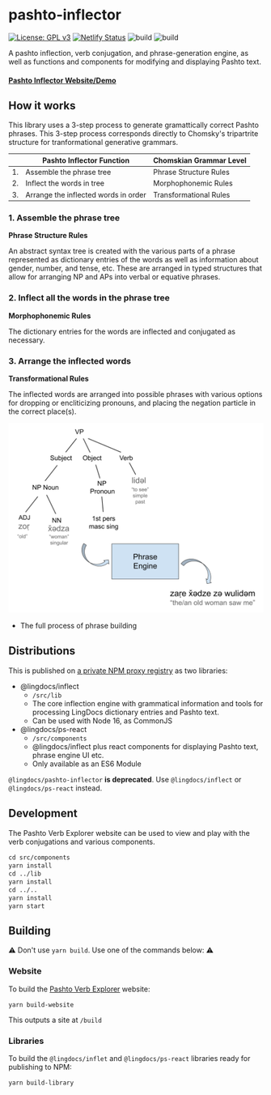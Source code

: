 # pashto-inflector

[![License: GPL v3](https://img.shields.io/badge/License-GPLv3-blue.svg)](https://www.gnu.org/licenses/gpl-3.0)
[![Netlify Status](https://api.netlify.com/api/v1/badges/ca3a7720-876f-4375-a77e-2e7bfdcee48a/deploy-status)](https://app.netlify.com/sites/pashto-verbs/deploys)
![build](https://github.com/lingdocs/pashto-inflector/actions/workflows/ci.yml/badge.svg)
![build](https://github.com/lingdocs/pashto-inflector/actions/workflows/publish.yml/badge.svg)

A pashto inflection, verb conjugation, and phrase-generation engine, as well as functions and components for modifying and displaying Pashto text.

#### [Pashto Inflector Website/Demo](https://pashto-inflector.lingdocs.com)

## How it works

This library uses a 3-step process to generate gramattically correct Pashto phrases. This 3-step process corresponds directly to Chomsky's tripartrite structure for tranformational generative grammars.

| | Pashto Inflector Function | Chomskian Grammar Level |
|-|--------------------------| ----------------------- |
|1.| Assemble the phrase tree | Phrase Structure Rules |
|2.| Inflect the words in tree | Morphophonemic Rules |
|3.| Arrange the inflected words in order | Transformational Rules |

### 1. Assemble the phrase tree

**Phrase Structure Rules**

An abstract syntax tree is created with the various parts of a phrase represented as dictionary entries of the words as well as information about gender, number, and tense, etc. These are arranged in typed structures that allow for arranging NP and APs into verbal or equative phrases.

### 2. Inflect all the words in the phrase tree

**Morphophonemic Rules**

The dictionary entries for the words are inflected and conjugated as necessary.

### 3. Arrange the inflected words

**Transformational Rules**

The inflected words are arranged into possible phrases with various options for dropping or encliticizing pronouns, and placing the negation particle in the correct place(s).

![Phrase building process](./full-phrase-process.svg)
* The full process of phrase building

## Distributions

This is published on [a private NPM proxy registry](https://npm.lingdocs.com) as two libraries:

- @lingdocs/inflect
    - `/src/lib`
    - The core inflection engine with grammatical information and tools for processing LingDocs dictionary entries and Pashto text.
    - Can be used with Node 16, as CommonJS
- @lingdocs/ps-react
    - `/src/components`
    - @lingdocs/inflect plus react components for displaying Pashto text, phrase engine UI etc.
    - Only available as an ES6 Module

`@lingdocs/pashto-inflector` **is deprecated**. Use `@lingdocs/inflect` or `@lingdocs/ps-react` instead.

## Development

The Pashto Verb Explorer website can be used to view and play with the verb conjugations and various components. 

```
cd src/components
yarn install
cd ../lib
yarn install
cd ../..
yarn install
yarn start
```

## Building

⚠ Don't use `yarn build`. Use one of the commands below: ⚠

### Website

To build the [Pashto Verb Explorer](https://verbs.lingdocs.com) website:

```
yarn build-website
```

This outputs a site at `/build`

### Libraries

To build the `@lingdocs/inflet` and `@lingdocs/ps-react` libraries ready for publishing to NPM:

```
yarn build-library
```

